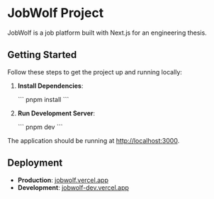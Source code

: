 # JobWolf Project

JobWolf is a job platform built with Next.js for an engineering thesis.

## Getting Started

Follow these steps to get the project up and running locally:

1. **Install Dependencies**:

   \```
   pnpm install
   \```

2. **Run Development Server**:

   \```
   pnpm dev
   \```

The application should be running at [http://localhost:3000](http://localhost:3000).

## Deployment

- **Production**: [jobwolf.vercel.app](https://jobwolf.vercel.app)
- **Development**: [jobwolf-dev.vercel.app](https://jobwolf-dev.vercel.app)
